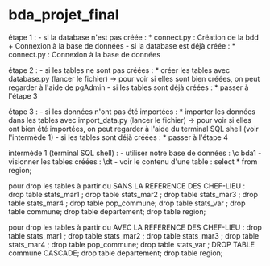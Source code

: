 # bda_projet_final

 étape 1 : 
    - si la database n'est pas créée :
        * connect.py : Création de la bdd + Connexion à la base de données
    - si la database est déjà créée :
        * connect.py : Connexion à la base de données

étape 2 : 
    - si les tables ne sont pas créées :
        * créer les tables avec database.py (lancer le fichier) -> pour voir si elles sont bien créées, on peut regarder à l'aide de pgAdmin 
    - si les tables sont déjà créées :
        * passer à l'étape 3

étape 3 : 
    - si les données n'ont pas été importées :
        * importer les données dans les tables avec import_data.py (lancer le fichier) -> pour voir si elles ont bien été importées, on peut regarder à l'aide du terminal SQL shell (voir l'intermède 1) 
    - si les tables sont déjà créées :
        * passer à l'étape 4

intermède 1 (terminal SQL shell) :
    - utiliser notre base de données : \c bda1
    - visionner les tables créées : \dt
    - voir le contenu d'une table : select * from region;

pour drop les tables à partir du SANS LA REFERENCE DES CHEF-LIEU :
drop table stats_mar1 ;
drop table stats_mar2 ;
drop table stats_mar3 ;
drop table stats_mar4 ;
drop table pop_commune;
drop table stats_var ;
drop table commune;
drop table departement;
drop table region;

pour drop les tables à partir du AVEC LA REFERENCE DES CHEF-LIEU :
drop table stats_mar1 ;
drop table stats_mar2 ;
drop table stats_mar3 ;
drop table stats_mar4 ;
drop table pop_commune;
drop table stats_var ;
DROP TABLE commune CASCADE;
drop table departement;
drop table region;
